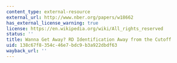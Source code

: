 ```yaml
---
content_type: external-resource
external_url: http://www.nber.org/papers/w18662
has_external_license_warning: true
license: https://en.wikipedia.org/wiki/All_rights_reserved
status: ''
title: Wanna Get Away? RD Identification Away from the Cutoff
uid: 138c67f8-354c-46e7-bdc9-b3a922dbdf63
wayback_url: ''
---
```

